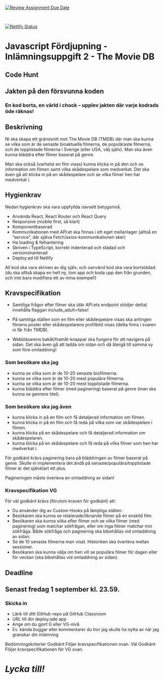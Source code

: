 [![Review Assignment Due Date](https://classroom.github.com/assets/deadline-readme-button-24ddc0f5d75046c5622901739e7c5dd533143b0c8e959d652212380cedb1ea36.svg)](https://classroom.github.com/a/3xRw79B0)

<br>

[![Netlify Status](https://api.netlify.com/api/v1/badges/32a9da6f-0c0e-4c67-84de-d2497aad4700/deploy-status)](https://app.netlify.com/sites/storied-capybara-14726a/deploys)


# Javascript Fördjupning - Inlämningsuppgift 2 - The Movie DB
## Code Hunt
## Jakten på den försvunna koden
### En kod borta, en värld i chock – upplev jakten där varje kodrads öde räknas!


## Beskrivning
Ni ska skapa ett gränssnitt mot The Movie DB (TMDB) där man ska kunna se vilka som är de senaste bioaktuella filmerna, de populäraste filmerna, och de topplistade filmerna i Sverige (eller USA, välj själv). Man ska även kunna bläddra efter filmer baserat på genre.

Man ska också (varhelst en film visas) kunna klicka in på den och se information om filmen samt vilka skådespelare som medverkat. Det ska även gå att klicka in på en skådespelare och se vilka filmer hen har medverkat i.

## Hygienkrav
Nedan hygienkrav ska vara uppfyllda oavsett betygsnivå.

- Använda React, React Router och React Query
- Responsive (mobile first, så klart)
- Komponentbaserad
- Kommunikationen med API:et ska finnas i ett eget mellanlager (alltså en ”service”, där själva Fetch/axios-kommunikationen sker)
- Ha loading & felhantering
- Skriven i TypeScript, korrekt indenterad och städad och versionshanterad
- Deploy:ad till Netlify

All kod ska vara skriven av dig själv, och oanvänd kod ska vara bortstädad (du ska alltså skapa en helt ny, tom app och koda upp den från grunden, och inte bara modifiera ett av mina exempel!)

## Kravspecifikation

- Samtliga frågor efter filmer ska (där API:ets endpoint stödjer detta) innehålla flaggan include_adult=false!

- På samtliga ställen som en film eller skådespelare visas ska antingen filmens poster eller skådespelarens profilbild visas (detta finns i svaren ni får från TMDB).

- Webbläsarens bakåt/framåt-knappar ska fungera för att navigera på sidan. Det ska även gå att ladda om sidan och då återgå till samma vy som före omladdning!

### Som besökare ska jag
- kunna se vilka som är de 10-20 senaste biofilmerna.
- kunna se vilka som är de 10-20 mest populära filmerna.
- kunna se vilka som är de 10-20 mest topplistade filmerna.
- kunna bläddra efter filmer (med paginering) baserat på genre (man ska kunna se genrens titel).

### Som besökare ska jag även
- kunna klicka in på en film och få detaljerad information om filmen.
- kunna klicka in på en film och få reda på vilka som var skådespelare i filmen.
- kunna klicka på en skådespelare och få detaljerad information om skådespelaren.
- kunna klicka på en skådespelare och få reda på vilka filmer som hen har medverkat i.

För godkänt krävs paginering bara på bläddringen av filmer baserat på genre. Skulle ni implementera det ändå på senaste/populära/topplistade filmer är det självklart ett plus.
 
Pagineringen måste överleva en omladdning av sidan!

### Kravspecifikation VG
För väl godkänt krävs (förutom kraven för godkänt) att:

- Du använder dig av Custom Hooks på lämpliga ställen.
- Besökaren ska kunna se relaterade/liknande filmer på en enskild film.
- Besökaren ska kunna söka efter filmer och se vilka filmer (med paginering) som matchar sökfrågan, eller om inga filmer matchar min sökfråga. Både sökfråga och paginering ska bibehållas vid omladdning av sidan.
- Se de 10 senaste filmerna man visat. Historiken ska överleva mellan sessioner.
- Besökaren ska kunna välja om hen vill se populära filmer för dagen eller för veckan (ska bibehållas vid omladdning av sidan).

## Deadline
## Senast fredag 1 september kl. 23.59.

### Skicka in
- Länk till ditt GitHub-repo på GitHub Classroom
- URL till din deploy:ade app
- Ange om du gjort G eller VG-nivå
- Ev. kända buggar eller kommentarer du tror jag skulle ha nytta av när jag granskar din inlämning

Bedömningskriterier
Godkänt
Följer kravspecifikationen ovan.
Väl Godkänt
Följer kravspecifikationen för VG ovan.

# _Lycka till!_
